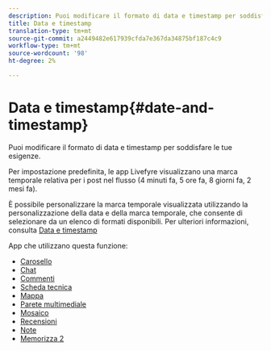 ```yaml
---
description: Puoi modificare il formato di data e timestamp per soddisfare le tue esigenze.
title: Data e timestamp
translation-type: tm+mt
source-git-commit: a2449482e617939cfda7e367da34875bf187c4c9
workflow-type: tm+mt
source-wordcount: '98'
ht-degree: 2%

---
```



# Data e timestamp{#date-and-timestamp}

Puoi modificare il formato di data e timestamp per soddisfare le tue esigenze.

Per impostazione predefinita, le app Livefyre visualizzano una marca temporale relativa per i post nel flusso (4 minuti fa, 5 ore fa, 8 giorni fa, 2 mesi fa).

È possibile personalizzare la marca temporale visualizzata utilizzando la personalizzazione della data e della marca temporale, che consente di selezionare da un elenco di formati disponibili. Per ulteriori informazioni, consulta [Data e timestamp](/help/using/c-features-livefyre/c-styling-features/c-date-and-timestamp.md)

App che utilizzano questa funzione:

* [Carosello](/help/using/c-about-apps/c-carousel-app/c-carousel-app.md#c_carousel_app)
* [Chat](/help/using/c-about-apps/c-chat-app/c-chat-app.md#c_chat_app)
* [Commenti](/help/using/c-about-apps/c-comments/c-comments.md)
* [Scheda tecnica](/help/using/c-about-apps/c-feature-card-app/c-feature-card-app.md#c_feature_card_app)
* [Mappa](/help/using/c-about-apps/c-map-app/c-map-app.md#c_map_app)
* [Parete multimediale](/help/using/c-about-apps/c-media-wall-app/c-media-wall-app.md#c_media_wall_app)
* [Mosaico](/help/using/c-about-apps/c-mosaic-app/c-mosaic-app.md#c_mosaic_app)
* [Recensioni](/help/using/c-about-apps/c-reviews-app/c-reviews-app.md#c_reviews_app)
* [Note](/help/using/c-about-apps/c-sidenotes-app/c-sidenotes-app.md#c_sidenotes_app)
* [Memorizza 2](/help/using/c-about-apps/c-storify2/c-storify2.md#c_storify2)

